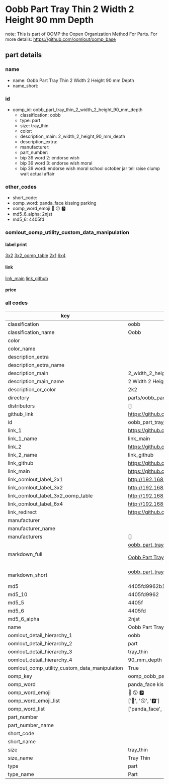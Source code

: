 # Oobb Part Tray Thin 2 Width 2 Height 90 mm Depth  

note: This is part of OOMP the Oopen Organization Method For Parts. For more details: https://github.com/oomlout/oomp_base

##  part details
  







### name
* name: Oobb Part Tray Thin 2 Width 2 Height 90 mm Depth
* name_short: 
### id
* oomp_id: oobb_part_tray_thin_2_width_2_height_90_mm_depth
  * classification: oobb
  * type: part
  * size: tray_thin
  * color: 
  * description_main: 2_width_2_height_90_mm_depth
  * description_extra: 
  * manufacturer: 
  * part_number: 
  * bip 39 word 2: endorse wish
  * bip 39 word 3: endorse wish moral
  * bip 39 word: endorse wish moral school october jar tell raise clump wait actual affair

### other_codes
* short_code: 
* oomp_word: panda_face kissing parking
* oomp_word_emoji :panda_face: :kissing: :parking:
* md5_6_alpha: 2njst
* md5_6: 4405fd






### oomlout_oomp_utility_custom_data_manipulation
#### label print
[3x2](http://192.168.1.245:1112/?label=oomp%202njst)
[3x2_oomp_table](http://192.168.1.108:1112/?label=oomp%202njst)
[2x1](http://192.168.1.242:1112/?label=oomp%202njst)
[6x4](http://192.168.1.55:1112/?label=oomp%202njst)    

#### link

[link_main](https://github.com/oomlout/oomlout_oomp_version_1_messy/tree/main/parts/oobb_part_tray_thin_2_width_2_height_90_mm_depth) [link_github](https://github.com/oomlout/oomlout_oomp_version_1_messy/tree/main/parts/oobb_part_tray_thin_2_width_2_height_90_mm_depth)                             

#### price







### all codes 
| key | value |  
| --- | --- |  
| classification | oobb |  
| classification_name | Oobb |  
| color |  |  
| color_name |  |  
| description_extra |  |  
| description_extra_name |  |  
| description_main | 2_width_2_height_90_mm_depth |  
| description_main_name | 2 Width 2 Height 90 mm Depth |  
| description_or_color | 2k2 |  
| directory | parts/oobb_part_tray_thin_2_width_2_height_90_mm_depth |  
| distributors | [] |  
| github_link | https://github.com/oomlout/oomlout_oomp_part_src/tree/main/parts/oobb_part_tray_thin_2_width_2_height_90_mm_depth |  
| id | oobb_part_tray_thin_2_width_2_height_90_mm_depth |  
| link_1 | https://github.com/oomlout/oomlout_oomp_version_1_messy/tree/main/parts/oobb_part_tray_thin_2_width_2_height_90_mm_depth |  
| link_1_name | link_main |  
| link_2 | https://github.com/oomlout/oomlout_oomp_version_1_messy/tree/main/parts/oobb_part_tray_thin_2_width_2_height_90_mm_depth |  
| link_2_name | link_github |  
| link_github | https://github.com/oomlout/oomlout_oomp_version_1_messy/tree/main/parts/oobb_part_tray_thin_2_width_2_height_90_mm_depth |  
| link_main | https://github.com/oomlout/oomlout_oomp_version_1_messy/tree/main/parts/oobb_part_tray_thin_2_width_2_height_90_mm_depth |  
| link_oomlout_label_2x1 | http://192.168.1.242:1112/?label=oomp%202njst |  
| link_oomlout_label_3x2 | http://192.168.1.245:1112/?label=oomp%202njst |  
| link_oomlout_label_3x2_oomp_table | http://192.168.1.108:1112/?label=oomp%202njst |  
| link_oomlout_label_6x4 | http://192.168.1.55:1112/?label=oomp%202njst |  
| link_redirect | https://github.com/oomlout/oomlout_oomp_version_1_messy/tree/main/parts/oobb_part_tray_thin_2_width_2_height_90_mm_depth |  
| manufacturer |  |  
| manufacturer_name |  |  
| manufacturers | [] |  
| markdown_full | [oobb_part_tray_thin_2_width_2_height_90_mm_depth](none)<br>[](none)<br>[Oobb Part Tray Thin 2 Width 2 Height 90 Mm Depth](none)<br><br> |  
| markdown_short | [oobb_part_tray_thin_2_width_2_height_90_mm_depth](none)<br><br> |  
| md5 | 4405fd9962b13bd9dd4c8c0d1f7f224e |  
| md5_10 | 4405fd9962 |  
| md5_5 | 4405f |  
| md5_6 | 4405fd |  
| md5_6_alpha | 2njst |  
| name | Oobb Part Tray Thin 2 Width 2 Height 90 mm Depth |  
| oomlout_detail_hierarchy_1 | oobb |  
| oomlout_detail_hierarchy_2 | part |  
| oomlout_detail_hierarchy_3 | tray_thin |  
| oomlout_detail_hierarchy_4 | 90_mm_depth |  
| oomlout_oomp_utility_custom_data_manipulation | True |  
| oomp_key | oomp_oobb_part_tray_thin_2_width_2_height_90_mm_depth |  
| oomp_word | panda_face kissing parking |  
| oomp_word_emoji | :panda_face: :kissing: :parking: |  
| oomp_word_emoji_list | [':panda_face:', ':kissing:', ':parking:'] |  
| oomp_word_list | ['panda_face', 'kissing', 'parking'] |  
| part_number |  |  
| part_number_name |  |  
| short_code |  |  
| short_name |  |  
| size | tray_thin |  
| size_name | Tray Thin |  
| type | part |  
| type_name | Part |  
